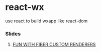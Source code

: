 # react-wx
use react to build wxapp like react-dom

### Slides
1. [FUN WITH FIBER CUSTOM RENDERERS](http://reactamsterdam.surge.sh/#/2)
